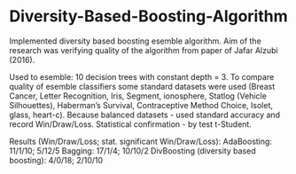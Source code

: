 # Diversity-Based-Boosting-Algorithm
Implemented diversity based boosting esemble algorithm. Aim of the research was verifying quality of the algorithm from paper of Jafar Alzubi (2016).

Used to esemble: 10 decision trees with constant depth = 3. 
To compare quality of esemble classifiers some standard datasets were used (Breast Cancer, Letter Recognition, Iris, Segment, ionosphere, Statlog (Vehicle Silhouettes), Haberman’s Survival, Contraceptive Method Choice, Isolet, glass, heart-c). 
Because balanced datasets - used standard accuracy and record Win/Draw/Loss. Statistical confirmation - by test t-Student.

Results (Win/Draw/Loss; stat. significant Win/Draw/Loss):
AdaBoosting: 11/1/10; 5/12/5
Bagging: 17/1/4; 10/10/2
DivBoosting (diversity based boosting): 4/0/18; 2/10/10
